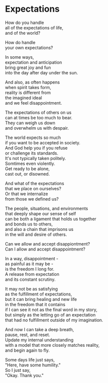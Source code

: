 # Expectations

How do you handle  
all of the expectations of life,  
and of the world?  

How do handle  
your own expectations?  

In some ways,  
expectation and anticipation  
bring great joy and fun  
into the day after day under the sun.  

And also, as often happens  
when spirit takes form,  
reality is different from  
the imagined ideal  
and we feel disappointment.  

The expectations of others on us  
can at times be too much to bear.  
They can weigh us down  
and overwhelm us with despair.  

The world expects so much  
if you want to be accepted in society.  
And God help you if you refuse  
or challenge its standards.  
It's not typically taken politely.  
Somtimes even violently.    
Get ready to be alone,  
cast out, or disowned.  

And what of the expectations  
that we place on ourselves?  
Or that we internalize  
from those we defined us?  

The people, situations, and environments  
that deeply shape our sense of self  
can be both a ligament that holds us together  
and bonds us to others,  
and also a chain that imprisons us  
in the will and desire of others.  

Can we allow and accept disappiontment?  
Can I allow and accept disappointment?  

In a way, disappointment -  
as painful as it may be -  
is the freedom I long for.  
A release from expectation  
and its constant scrutiny.  

It may not be as satisfying  
as the fulfillment of expectations,  
but it can bring healing and new life  
in the freedom that it contains  
if I can see it not as the final word in my story,  
but simply as the letting go of an expectation  
that had no fulfillment outside of my imagination.  

And now I can take a deep breath,  
pause, rest, and reset.  
Update my internal understanding  
with a model that more closely matches reality,  
and begin again to fly.  

Some days life just says,  
"Here, have some humility."  
So I just say,  
"Okay. Thank you."  
